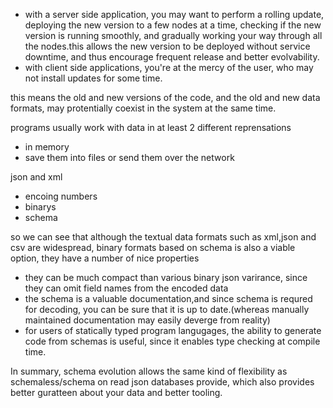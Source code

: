 - with a server side application, you may want to perform a rolling update, deploying the new version to a few nodes at a time, checking if the new version is running smoothly, and gradually working your way through all the nodes.this allows the new version to be deployed without service downtime, and thus encourage frequent release and better evolvability.
- with client side applications, you're at the mercy of the user, who may not install updates for some time.

this means the old and new versions of the code, and the old and new data formats, may protentially coexist in the system at the same time.

programs usually work with data in at least 2 different reprensations
- in memory
- save them into files or send them over the network

json and xml
- encoing numbers
- binarys
- schema

so we can see that although the textual data formats such as xml,json and csv are widespread, binary formats based on schema is also a viable option, they have a number of nice properties
- they can be much compact than various binary json varirance, since they can omit field names from the encoded data
- the schema is a valuable documentation,and since schema is requred for decoding, you can be sure that it is up to date.(whereas manually maintained documentation may easily deverge from reality)
- for users of statically typed program langugages, the ability to generate code from schemas is useful, since it enables type checking at compile time.

In summary, schema evolution allows the same kind of flexibility as schemaless/schema on read json databases provide, which also provides better guratteen about your data and better tooling.
